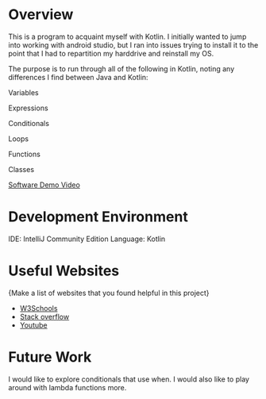 # Overview

This is a program to acquaint myself with Kotlin. I initially wanted to jump into working with android studio, but I ran into issues trying to install it to the point that I had to repartition my harddrive and reinstall my OS. 

The purpose is to run through all of the following in Kotlin, noting any differences I find between Java and Kotlin:

Variables

Expressions

Conditionals

Loops

Functions

Classes


[Software Demo Video](https://www.loom.com/share/b4ab1ad51f014b03bd6127f822c10e63)

# Development Environment

IDE: IntelliJ Community Edition 
Language: Kotlin

# Useful Websites

{Make a list of websites that you found helpful in this project}
* [W3Schools](https://www.w3schools.com/kotlin/kotlin_variables.php)
* [Stack overflow](https://stackoverflow.com/questions/44773351/what-is-the-it-in-kotlin-lambda-body)
* [Youtube](https://www.youtube.com/watch?v=F9UC9DY-vIU)

# Future Work

I would like to explore conditionals that use when. I would also like to play around with lambda functions more. 
